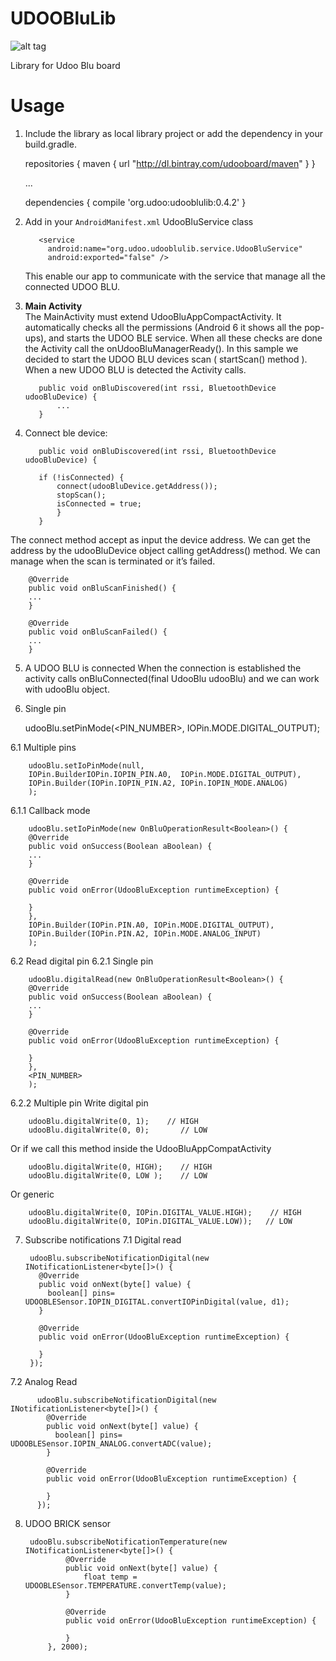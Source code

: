 # UDOOBluLib

![alt tag](http://www.udoo.org/wp-content/uploads/2014/12/logoogo.png)

Library for Udoo Blu board 

# Usage

  1. Include the library as local library project or add the dependency in your build.gradle.
        
        repositories {
            maven {
                url  "http://dl.bintray.com/udooboard/maven"
            }
        }

        ...

        dependencies {
            compile 'org.udoo:udooblulib:0.4.2'
        }
      
  2. Add in your `AndroidManifest.xml` UdooBluService class
        
            <service
              android:name="org.udoo.udooblulib.service.UdooBluService"
              android:exported="false" />
      This enable our app to communicate with the service that manage all the connected UDOO BLU.

  3. **Main Activity**  
     The MainActivity must extend UdooBluAppCompactActivity. It automatically checks all the permissions (Android 6 it shows all the pop-ups), and starts the UDOO BLE service.
     When all these checks are done the Activity call the onUdooBluManagerReady(). In this sample we decided to start the UDOO BLU devices scan ( startScan() method ).
     When a new UDOO BLU is detected the Activity calls.
     
            public void onBluDiscovered(int rssi, BluetoothDevice udooBluDevice) {
                ...
            }
            
  4. Connect ble device:  
            
            public void onBluDiscovered(int rssi, BluetoothDevice udooBluDevice) {
         
            if (!isConnected) {
                connect(udooBluDevice.getAddress());
                stopScan();
                isConnected = true;
                }
            } 
   The connect method accept as input the device address. We can get the address by the udooBluDevice object calling getAddress() method.
   We can manage when the scan is terminated or it’s failed.
    
        @Override
        public void onBluScanFinished() {
        ...
        }
    
        @Override
        public void onBluScanFailed() {
        ...
        }

  5. A UDOO BLU is connected
  When the connection is established the activity calls onBluConnected(final UdooBlu udooBlu) and we can work with udooBlu object.  
  
  6. Single pin
        
        udooBlu.setPinMode(<PIN_NUMBER>, IOPin.MODE.DIGITAL_OUTPUT);
  
  6.1 Multiple pins
        
        udooBlu.setIoPinMode(null, 
        IOPin.BuilderIOPin.IOPIN_PIN.A0,  IOPin.MODE.DIGITAL_OUTPUT),
  	    IOPin.Builder(IOPin.IOPIN_PIN.A2, IOPin.IOPIN_MODE.ANALOG)
        );
  
  6.1.1 Callback mode
  
        udooBlu.setIoPinMode(new OnBluOperationResult<Boolean>() {
        @Override
        public void onSuccess(Boolean aBoolean) {
  		...
        }
  
        @Override
        public void onError(UdooBluException runtimeException) {
  
        }
        }, 
        IOPin.Builder(IOPin.PIN.A0, IOPin.MODE.DIGITAL_OUTPUT),
        IOPin.Builder(IOPin.PIN.A2, IOPin.MODE.ANALOG_INPUT)
        );
  
  6.2 Read digital pin
  6.2.1 Single pin
        
        udooBlu.digitalRead(new OnBluOperationResult<Boolean>() {
        @Override
        public void onSuccess(Boolean aBoolean) {
  		...
        }
  
        @Override
        public void onError(UdooBluException runtimeException) {
  
        }
        }, 
        <PIN_NUMBER>
        );
  
  6.2.2 Multiple pin
        Write digital pin
        
        udooBlu.digitalWrite(0, 1);    // HIGH
        udooBlu.digitalWrite(0, 0); 	  // LOW
  
   Or if we call this method inside the UdooBluAppCompatActivity
        
        udooBlu.digitalWrite(0, HIGH);    // HIGH
        udooBlu.digitalWrite(0, LOW ); 	  // LOW
  
  Or generic
  
        udooBlu.digitalWrite(0, IOPin.DIGITAL_VALUE.HIGH);    // HIGH
        udooBlu.digitalWrite(0, IOPin.DIGITAL_VALUE.LOW));   // LOW
  
  7. Subscribe notifications
  7.1 Digital read
  
          udooBlu.subscribeNotificationDigital(new INotificationListener<byte[]>() {
            @Override
            public void onNext(byte[] value) {
              boolean[] pins= UDOOBLESensor.IOPIN_DIGITAL.convertIOPinDigital(value, d1);
            }
          
            @Override
            public void onError(UdooBluException runtimeException) {
          
            }
          });
  
  
  7.2 Analog Read
          
          udooBlu.subscribeNotificationDigital(new INotificationListener<byte[]>() {
            @Override
            public void onNext(byte[] value) {
              boolean[] pins= UDOOBLESensor.IOPIN_ANALOG.convertADC(value);
            }
          
            @Override
            public void onError(UdooBluException runtimeException) {
          
            }
          });
  
  8. UDOO BRICK sensor
  
          udooBlu.subscribeNotificationTemperature(new INotificationListener<byte[]>() {
                  @Override
                  public void onNext(byte[] value) {
                      float temp = UDOOBLESensor.TEMPERATURE.convertTemp(value);
                  }
  
                  @Override
                  public void onError(UdooBluException runtimeException) {
  
                  }
              }, 2000);